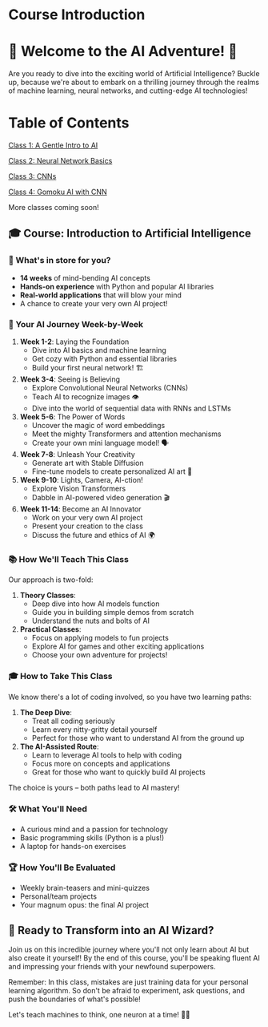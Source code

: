 # Course Introduction

# 🤖 Welcome to the AI Adventure! 🚀

Are you ready to dive into the exciting world of Artificial Intelligence? Buckle up, because we're about to embark on a thrilling journey through the realms of machine learning, neural networks, and cutting-edge AI technologies!

# Table of Contents

[Class 1: A Gentle Intro to AI](Class%201%20A%20Gentle%20Intro%20to%20AI/Class_1_A_Gentle_Intro_to_AI.md)

[Class 2: Neural Network Basics](Class%202%20Neural%20Network%20Basics/Class%202%20Neural%20Network%20Basics.md)
 
[Class 3: CNNs](Class%203%20CNNs/Class%203%20CNNs.md)

[Class 4: Gomoku AI with CNN](Class%204%20Gomoku%20AI%20with%20CNN/Class%204%20Gomoku%20AI%20with%20CNN.md)

More classes coming soon!


## 🎓 Course: Introduction to Artificial Intelligence

### 🌟 What's in store for you?

- **14 weeks** of mind-bending AI concepts
- **Hands-on experience** with Python and popular AI libraries
- **Real-world applications** that will blow your mind
- A chance to create your very own AI project!

### 🧠 Your AI Journey Week-by-Week

1. **Week 1-2**: Laying the Foundation
    - Dive into AI basics and machine learning
    - Get cozy with Python and essential libraries
    - Build your first neural network! 🏗️
2. **Week 3-4**: Seeing is Believing
    - Explore Convolutional Neural Networks (CNNs)
    - Teach AI to recognize images 👁️
    - Dive into the world of sequential data with RNNs and LSTMs
3. **Week 5-6**: The Power of Words
    - Uncover the magic of word embeddings
    - Meet the mighty Transformers and attention mechanisms
    - Create your own mini language model! 🗣️
4. **Week 7-8**: Unleash Your Creativity
    - Generate art with Stable Diffusion
    - Fine-tune models to create personalized AI art 🎨
5. **Week 9-10**: Lights, Camera, AI-ction!
    - Explore Vision Transformers
    - Dabble in AI-powered video generation 🎬
6. **Week 11-14**: Become an AI Innovator
    - Work on your very own AI project
    - Present your creation to the class
    - Discuss the future and ethics of AI 🌍

### 📚 How We'll Teach This Class

Our approach is two-fold:

1. **Theory Classes**:
    - Deep dive into how AI models function
    - Guide you in building simple demos from scratch
    - Understand the nuts and bolts of AI
2. **Practical Classes**:
    - Focus on applying models to fun projects
    - Explore AI for games and other exciting applications
    - Choose your own adventure for projects!

### 🎓 How to Take This Class

We know there's a lot of coding involved, so you have two learning paths:

1. **The Deep Dive**:
    - Treat all coding seriously
    - Learn every nitty-gritty detail yourself
    - Perfect for those who want to understand AI from the ground up
2. **The AI-Assisted Route**:
    - Learn to leverage AI tools to help with coding
    - Focus more on concepts and applications
    - Great for those who want to quickly build AI projects

The choice is yours – both paths lead to AI mastery!

### 🛠️ What You'll Need

- A curious mind and a passion for technology
- Basic programming skills (Python is a plus!)
- A laptop for hands-on exercises

### 🏆 How You'll Be Evaluated

- Weekly brain-teasers and mini-quizzes
- Personal/team projects
- Your magnum opus: the final AI project

## 🚀 Ready to Transform into an AI Wizard?

Join us on this incredible journey where you'll not only learn about AI but also create it yourself! By the end of this course, you'll be speaking fluent AI and impressing your friends with your newfound superpowers.

Remember: In this class, mistakes are just training data for your personal learning algorithm. So don't be afraid to experiment, ask questions, and push the boundaries of what's possible!

Let's teach machines to think, one neuron at a time! 🧠✨
